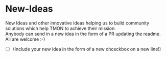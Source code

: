 # New-Ideas
New Ideas and other innovative ideas helping us to build community solutions which help TMON to achieve their mission. <br />
Anybody can send in a new idea in the form of a PR updating the readme. All are welcome :-)

- [ ] (Include your new idea in the form of a new chceckbox on a new line!)
